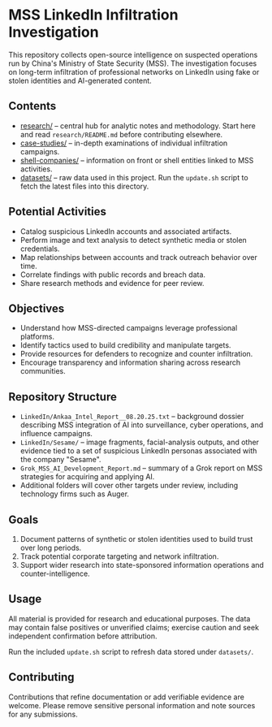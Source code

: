 # MSS LinkedIn Infiltration Investigation

This repository collects open-source intelligence on suspected operations run by China's Ministry of State Security (MSS). The investigation focuses on long-term infiltration of professional networks on LinkedIn using fake or stolen identities and AI-generated content.

## Contents

- [research/](research/) – central hub for analytic notes and methodology. Start here and read `research/README.md` before contributing elsewhere.
- [case-studies/](case-studies/) – in-depth examinations of individual infiltration campaigns.
- [shell-companies/](shell-companies/) – information on front or shell entities linked to MSS activities.
- [datasets/](datasets/) – raw data used in this project. Run the `update.sh` script to fetch the latest files into this directory.

## Potential Activities

- Catalog suspicious LinkedIn accounts and associated artifacts.
- Perform image and text analysis to detect synthetic media or stolen credentials.
- Map relationships between accounts and track outreach behavior over time.
- Correlate findings with public records and breach data.
- Share research methods and evidence for peer review.

## Objectives

- Understand how MSS-directed campaigns leverage professional platforms.
- Identify tactics used to build credibility and manipulate targets.
- Provide resources for defenders to recognize and counter infiltration.
- Encourage transparency and information sharing across research communities.

## Repository Structure

- `LinkedIn/Ankaa_Intel_Report__08.20.25.txt` – background dossier describing MSS integration of AI into surveillance, cyber operations, and influence campaigns.
- `LinkedIn/Sesame/` – image fragments, facial-analysis outputs, and other evidence tied to a set of suspicious LinkedIn personas associated with the company "Sesame".
- `Grok_MSS_AI_Development_Report.md` – summary of a Grok report on MSS strategies for acquiring and applying AI.
- Additional folders will cover other targets under review, including technology firms such as Auger.

## Goals

1. Document patterns of synthetic or stolen identities used to build trust over long periods.
2. Track potential corporate targeting and network infiltration.
3. Support wider research into state-sponsored information operations and counter-intelligence.

## Usage

All material is provided for research and educational purposes. The data may contain false positives or unverified claims; exercise caution and seek independent confirmation before attribution.

Run the included `update.sh` script to refresh data stored under `datasets/`.

## Contributing

Contributions that refine documentation or add verifiable evidence are welcome. Please remove sensitive personal information and note sources for any submissions.

